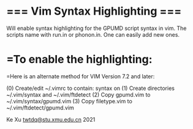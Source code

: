=== Vim Syntax Highlighting ===
===============================

Will enable syntax highlighting for the GPUMD script syntax in vim.
The scripts name with run.in or phonon.in.
One can easily add new ones.

=To enable the highlighting:
============================
=Here is an alternate method for VIM Version 7.2 and later:

(0) Create/edit ~/.vimrc to contain:
         syntax on
(1) Create directories ~/.vim/syntax and ~/.vim/ftdetect
(2) Copy gpumd.vim to ~/.vim/syntax/gpumd.vim
(3) Copy filetype.vim to ~/.vim/ftdetect/gpumd.vim

Ke Xu <twtdq@stu.xmu.edu.cn> 2021
